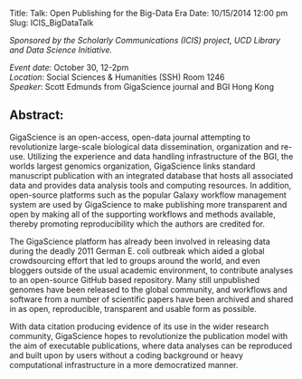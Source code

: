 Title: Talk: Open Publishing for the Big-Data Era
Date: 10/15/2014 12:00 pm
Slug: ICIS_BigDataTalk

*Sponsored by the Scholarly Communications (ICIS) project, UCD Library and Data Science Initiative.*

*Event date*: October 30, 12-2pm    
*Location*: Social Sciences & Humanities (SSH) Room 1246    
*Speaker*: Scott Edmunds from GigaScience journal and BGI Hong Kong    

## Abstract:

GigaScience is an open-access, open-data journal attempting to revolutionize large-scale biological data dissemination, organization and re-use. Utilizing the experience and data handling infrastructure of the BGI, the worlds largest genomics organization, GigaScience links standard manuscript publication with an integrated database that hosts all associated data and provides data analysis tools and computing resources. In addition, open-source platforms such as the popular Galaxy workflow management system are used by GigaScience to make publishing more transparent and open by making all of the supporting workflows and methods available, thereby promoting reproducibility which the authors are credited for.

The GigaScience platform has already been involved in releasing data during the deadly 2011 German E. coli outbreak which aided a global crowdsourcing effort that led to groups around the world, and even bloggers outside of the usual academic environment, to contribute analyses to an open-source GitHub based repository. Many still unpublished genomes have been released to the global community, and workflows and software from a number of scientific papers have been archived and shared in as open, reproducible, transparent and usable form as possible.

With data citation producing evidence of its use in the wider research community, GigaScience hopes to revolutionize the publication model with the aim of executable publications, where data analyses can be reproduced and built upon by users without a coding background or heavy computational infrastructure in a more democratized manner.

